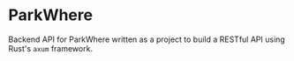 # ParkWhere
Backend API for ParkWhere written as a project to build a RESTful API using Rust's `axum` framework.



